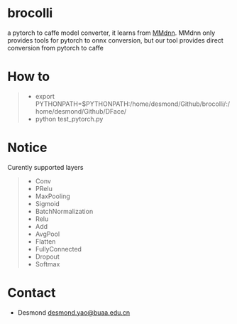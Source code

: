 # brocolli

a pytorch to caffe model converter, it learns from [MMdnn](https://github.com/Microsoft/MMdnn). MMdnn only provides tools for pytorch to onnx conversion, but our tool provides direct conversion from pytorch to caffe

# How to

> * export PYTHONPATH=$PYTHONPATH:/home/desmond/Github/brocolli/:/home/desmond/Github/DFace/
> * python test_pytorch.py

# Notice 

Curently supported layers
> * Conv
> * PRelu
> * MaxPooling
> * Sigmoid
> * BatchNormalization
> * Relu
> * Add
> * AvgPool
> * Flatten
> * FullyConnected
> * Dropout
> * Softmax


# Contact
- Desmond desmond.yao@buaa.edu.cn
